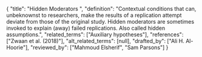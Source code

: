 {
    "title": "Hidden Moderators ",
    "definition": "Contextual conditions that can, unbeknownst to researchers, make the results of a replication attempt deviate from those of the original study. Hidden moderators are sometimes invoked to explain (away) failed replications. Also called hidden assumptions.",
    "related_terms": ["Auxiliary hypotheses"],
    "references": ["Zwaan et al. (2018)"],
    "alt_related_terms": [null],
    "drafted_by": ["Ali H. Al-Hoorie"],
    "reviewed_by": ["Mahmoud Elsherif", "Sam Parsons"]
  }
